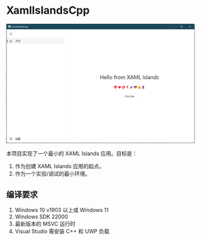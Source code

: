 # XamlIslandsCpp

![MainWindow.png](.\img\MainWindow.png)

本项目实现了一个最小的 XAML Islands 应用。目标是：

1. 作为创建 XAML Islands 应用的起点。
2. 作为一个实验/调试的最小环境。

## 编译要求

1. Windows 10 v1903 以上或 Windows 11
2. Windows SDK 22000
3. 最新版本的 MSVC 运行时
3. Visual Studio 需安装 C++ 和 UWP 负载
